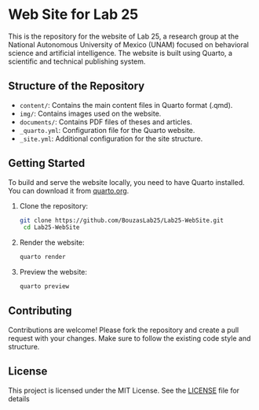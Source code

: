 # Web Site for Lab 25 
This is the repository for the website of Lab 25, a research group at the National Autonomous University of Mexico (UNAM) focused on behavioral science and artificial intelligence. The website is built using Quarto, a scientific and technical publishing system.

## Structure of the Repository
- `content/`: Contains the main content files in Quarto format (.qmd).
- `img/`: Contains images used on the website.
- `documents/`: Contains PDF files of theses and articles.
- `_quarto.yml`: Configuration file for the Quarto website.
- `_site.yml`: Additional configuration for the site structure.
  
## Getting Started
To build and serve the website locally, you need to have Quarto installed. You can download it from [quarto.org](https://quarto.org/).
1. Clone the repository:
   ```bash
   git clone https://github.com/BouzasLab25/Lab25-WebSite.git
    cd Lab25-WebSite
    ```
2. Render the website:
    ```bash
    quarto render
    ```
3. Preview the website:
    ```bash
    quarto preview
    ```

## Contributing
Contributions are welcome! Please fork the repository and create a pull request with your changes. Make sure to follow the existing code style and structure.

## License
This project is licensed under the MIT License. See the [LICENSE](LICENSE) file for details